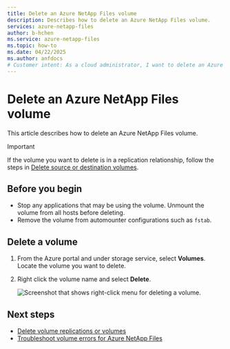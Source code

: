 ```yaml
---
title: Delete an Azure NetApp Files volume
description: Describes how to delete an Azure NetApp Files volume.
services: azure-netapp-files
author: b-hchen
ms.service: azure-netapp-files
ms.topic: how-to
ms.date: 04/22/2025
ms.author: anfdocs
# Customer intent: As a cloud administrator, I want to delete an Azure NetApp Files volume, so that I can manage storage resources effectively and prevent unnecessary costs.
---
```

# Delete an Azure NetApp Files volume

This article describes how to delete an Azure NetApp Files volume.

> [!IMPORTANT] 
> If the volume you want to delete is in a replication relationship, follow the steps in [Delete source or destination volumes](cross-region-replication-delete.md#delete-source-or-destination-volumes). 

## Before you begin

* Stop any applications that may be using the volume. Unmount the volume from all hosts before deleting. 
* Remove the volume from automounter configurations such as `fstab`.

## Delete a volume

1. From the Azure portal and under storage service, select **Volumes**.  Locate the volume you want to delete.   
2. Right click the volume name and select **Delete**.   

    ![Screenshot that shows right-click menu for deleting a volume.](./media/volume-delete/volume-delete.png)

## Next steps  

* [Delete volume replications or volumes](cross-region-replication-delete.md)
* [Troubleshoot volume errors for Azure NetApp Files](troubleshoot-volumes.md)
